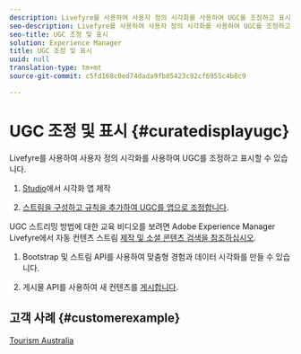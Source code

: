 ```yaml
---
description: Livefyre를 사용하여 사용자 정의 시각화를 사용하여 UGC를 조정하고 표시할 수 있습니다.
seo-description: Livefyre를 사용하여 사용자 정의 시각화를 사용하여 UGC를 조정하고 표시할 수 있습니다.
seo-title: UGC 조정 및 표시
solution: Experience Manager
title: UGC 조정 및 표시
uuid: null
translation-type: tm+mt
source-git-commit: c5fd168c0ed74dada9fb85423c92cf6955c4b8c9

---
```



# UGC 조정 및 표시 {#curatedisplayugc}

Livefyre를 사용하여 사용자 정의 시각화를 사용하여 UGC를 조정하고 표시할 수 있습니다.

1. [Studio](/help/using/c-about-apps/c-create-an-app.md)에서 시각화 앱 제작

1. [스트림을 구성하고 규칙을 추가하여 UGC를 앱으로 조정합니다](/help/using/c-streams/c-streams.md).

UGC 스트리밍 방법에 대한 교육 비디오를 보려면 Adobe Experience Manager Livefyre에서 자동 컨텐츠 스트림 [제작 및 소셜 콘텐츠 검색을 참조하십시오](https://helpx.adobe.com/experience-manager/tutorials.html).

1. Bootstrap 및 스트림 API를 사용하여 맞춤형 경험과 데이터 시각화를 만들 수 있습니다.

1. 게시물 API를 사용하여 새 컨텐츠를 [게시합니다](https://api.livefyre.com/docs/apis/by-category/collection-content#operation=urn:livefyre:apis:quill:operations:api:v3.0:collection:post:method=post).

## 고객 사례 {#customerexample}

[Tourism Australia](https://www.australia.com/en-us)
